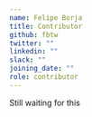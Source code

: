 ```yaml
---
name: Felipe Borja
title: Contributor
github: fbtw
twitter: ""
linkedin: ""
slack: ""
joining_date: ""
role: contributor
---
```


Still waiting for this
